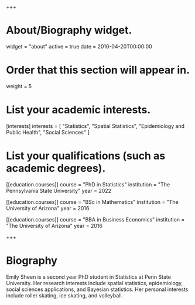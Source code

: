 +++
# About/Biography widget.
widget = "about"
active = true
date = 2016-04-20T00:00:00

# Order that this section will appear in.
weight = 5

# List your academic interests.
[interests]
  interests = [
    "Statistics",
    "Spatial Statistics",
    "Epidemiology and Public Health",
    "Social Sciences"
  ]

# List your qualifications (such as academic degrees).
[[education.courses]]
  course = "PhD in Statistics"
  institution = "The Pennsylvania State University"
  year = 2022

[[education.courses]]
  course = "BSc in Mathematics"
  institution = "The University of Arizona"
  year = 2016

[[education.courses]]
  course = "BBA in Business Economics"
  institution = "The University of Arizona"
  year = 2016
 
+++

# Biography

Emily Sheen is a second year PhD student in Statistics at Penn State University. Her research interests include spatial statistics, epidemiology, social sciences applications, and Bayesian statistics. Her personal interests include roller skating, ice skating, and volleyball.
